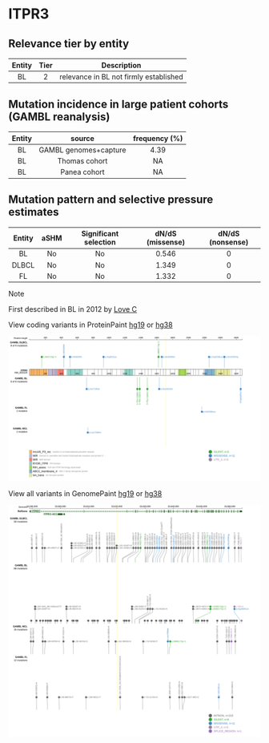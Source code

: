 # ITPR3

## Relevance tier by entity

|Entity|Tier|Description                           |
|:------:|:----:|--------------------------------------|
|BL    |2   |relevance in BL not firmly established|

## Mutation incidence in large patient cohorts (GAMBL reanalysis)

|Entity|source               |frequency (%)|
|:------:|:---------------------:|:-------------:|
|BL    |GAMBL genomes+capture|4.39         |
|BL    |Thomas cohort        |  NA         |
|BL    |Panea cohort         |  NA         |

## Mutation pattern and selective pressure estimates

|Entity|aSHM|Significant selection|dN/dS (missense)|dN/dS (nonsense)|
|:------:|:----:|:---------------------:|:----------------:|:----------------:|
|BL    |No  |No                   |0.546           |0               |
|DLBCL |No  |No                   |1.349           |0               |
|FL    |No  |No                   |1.332           |0               |


> [!NOTE]
> First described in BL in 2012 by [Love C](https://pubmed.ncbi.nlm.nih.gov/23143597)


View coding variants in ProteinPaint [hg19](https://morinlab.github.io/LLMPP/GAMBL/ITPR3_protein.html)  or [hg38](https://morinlab.github.io/LLMPP/GAMBL/ITPR3_protein_hg38.html)

![image](images/proteinpaint/ITPR3_NM_002224.svg)

View all variants in GenomePaint [hg19](https://morinlab.github.io/LLMPP/GAMBL/ITPR3.html)  or [hg38](https://morinlab.github.io/LLMPP/GAMBL/ITPR3_hg38.html)

![image](images/proteinpaint/ITPR3.svg)
